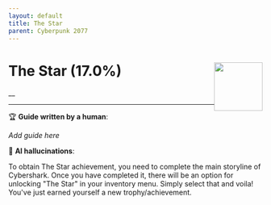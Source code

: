 ```yaml
---
layout: default
title: The Star
parent: Cyberpunk 2077
---
```


# The Star (17.0%) <img style="float: right;" src="https://cdn.cloudflare.steamstatic.com/steamcommunity/public/images/apps/1091500/96506dab554565fd3dc78446a6df17040b353f16.jpg" width="96" height="96">

__

***

:trophy: **Guide written by a human**:

_Add guide here_

:robot: **AI hallucinations**:

To obtain The Star achievement, you need to complete the main storyline of Cybershark. Once you have completed it, there will be an option for unlocking "The Star" in your inventory menu. Simply select that and voila! You've just earned yourself a new trophy/achievement.
